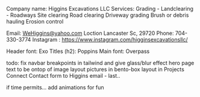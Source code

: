 Company name: Higgins Excavations LLC
Services: Grading - Landclearing - Roadways
Site clearing
Road clearing
Driveway grading
Brush or debris hauling
Erosion control

Email: WeHiggins@yahoo.com
Loction Lancaster Sc, 29720
Phone: 704-330-3774
Instagram : https://www.instagram.com/higginsexcavationsllc/

Header font: Exo
Titles (h2): Poppins
Main font: Overpass


todo:
fix navbar breakpoints in tailwind and give glass/blur effect
hero page text to be ontop of image
layout pictures in bento-box layout in Projects
Connect Contact form to Higgins email - last..

if time permits... add animations for fun



